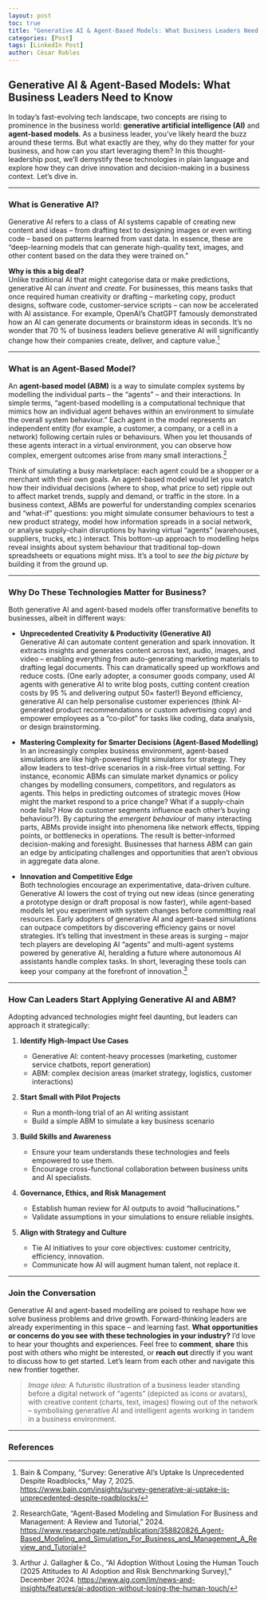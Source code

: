 ```yaml
---
layout: post
toc: true
title: "Generative AI & Agent-Based Models: What Business Leaders Need to Know"
categories: [Post]
tags: [LinkedIn Post]
author: César Robles
---
```


## Generative AI & Agent-Based Models: What Business Leaders Need to Know

In today’s fast-evolving tech landscape, two concepts are rising to prominence in the business world: **generative artificial intelligence (AI)** and **agent-based models**. As a business leader, you’ve likely heard the buzz around these terms. But what exactly are they, why do they matter for your business, and how can you start leveraging them? In this thought-leadership post, we’ll demystify these technologies in plain language and explore how they can drive innovation and decision-making in a business context. Let’s dive in.

---

### What is Generative AI?

Generative AI refers to a class of AI systems capable of creating new content and ideas – from drafting text to designing images or even writing code – based on patterns learned from vast data. In essence, these are “deep-learning models that can generate high-quality text, images, and other content based on the data they were trained on.”

**Why is this a big deal?**  
Unlike traditional AI that might categorise data or make predictions, generative AI can _invent_ and _create_. For businesses, this means tasks that once required human creativity or drafting – marketing copy, product designs, software code, customer-service scripts – can now be accelerated with AI assistance. For example, OpenAI’s ChatGPT famously demonstrated how an AI can generate documents or brainstorm ideas in seconds. It’s no wonder that 70 % of business leaders believe generative AI will significantly change how their companies create, deliver, and capture value.[^1]

---

### What is an Agent-Based Model?

An **agent-based model (ABM)** is a way to simulate complex systems by modelling the individual parts – the “agents” – and their interactions. In simple terms, “agent-based modelling is a computational technique that mimics how an individual agent behaves within an environment to simulate the overall system behaviour.” Each agent in the model represents an independent entity (for example, a customer, a company, or a cell in a network) following certain rules or behaviours. When you let thousands of these agents interact in a virtual environment, you can observe how complex, emergent outcomes arise from many small interactions.[^2]

Think of simulating a busy marketplace: each agent could be a shopper or a merchant with their own goals. An agent-based model would let you watch how their individual decisions (where to shop, what price to set) ripple out to affect market trends, supply and demand, or traffic in the store. In a business context, ABMs are powerful for understanding complex scenarios and “what-if” questions: you might simulate consumer behaviours to test a new product strategy, model how information spreads in a social network, or analyse supply-chain disruptions by having virtual “agents” (warehouses, suppliers, trucks, etc.) interact. This bottom-up approach to modelling helps reveal insights about system behaviour that traditional top-down spreadsheets or equations might miss. It’s a tool to _see the big picture_ by building it from the ground up.

---

### Why Do These Technologies Matter for Business?

Both generative AI and agent-based models offer transformative benefits to businesses, albeit in different ways:

- **Unprecedented Creativity & Productivity (Generative AI)**  
  Generative AI can automate content generation and spark innovation. It extracts insights and generates content across text, audio, images, and video – enabling everything from auto-generating marketing materials to drafting legal documents. This can dramatically speed up workflows and reduce costs. (One early adopter, a consumer goods company, used AI agents with generative AI to write blog posts, cutting content creation costs by 95 % and delivering output 50× faster!) Beyond efficiency, generative AI can help personalise customer experiences (think AI-generated product recommendations or custom advertising copy) and empower employees as a “co-pilot” for tasks like coding, data analysis, or design brainstorming.

- **Mastering Complexity for Smarter Decisions (Agent-Based Modelling)**  
  In an increasingly complex business environment, agent-based simulations are like high-powered flight simulators for strategy. They allow leaders to test-drive scenarios in a risk-free virtual setting. For instance, economic ABMs can simulate market dynamics or policy changes by modelling consumers, competitors, and regulators as agents. This helps in predicting outcomes of strategic moves (How might the market respond to a price change? What if a supply-chain node fails? How do customer segments influence each other’s buying behaviour?). By capturing the _emergent behaviour_ of many interacting parts, ABMs provide insight into phenomena like network effects, tipping points, or bottlenecks in operations. The result is better-informed decision-making and foresight. Businesses that harness ABM can gain an edge by anticipating challenges and opportunities that aren’t obvious in aggregate data alone.

- **Innovation and Competitive Edge**  
  Both technologies encourage an experimentative, data-driven culture. Generative AI lowers the cost of trying out new ideas (since generating a prototype design or draft proposal is now faster), while agent-based models let you experiment with system changes before committing real resources. Early adopters of generative AI and agent-based simulations can outpace competitors by discovering efficiency gains or novel strategies. It’s telling that investment in these areas is surging – major tech players are developing AI “agents” and multi-agent systems powered by generative AI, heralding a future where autonomous AI assistants handle complex tasks. In short, leveraging these tools can keep your company at the forefront of innovation.[^3]

---

### How Can Leaders Start Applying Generative AI and ABM?

Adopting advanced technologies might feel daunting, but leaders can approach it strategically:

1. **Identify High-Impact Use Cases**  
   - Generative AI: content-heavy processes (marketing, customer service chatbots, report generation)  
   - ABM: complex decision areas (market strategy, logistics, customer interactions)

2. **Start Small with Pilot Projects**  
   - Run a month-long trial of an AI writing assistant  
   - Build a simple ABM to simulate a key business scenario

3. **Build Skills and Awareness**  
   - Ensure your team understands these technologies and feels empowered to use them.  
   - Encourage cross-functional collaboration between business units and AI specialists.

4. **Governance, Ethics, and Risk Management**  
   - Establish human review for AI outputs to avoid “hallucinations.”  
   - Validate assumptions in your simulations to ensure reliable insights.

5. **Align with Strategy and Culture**  
   - Tie AI initiatives to your core objectives: customer centricity, efficiency, innovation.  
   - Communicate how AI will augment human talent, not replace it.

---

### Join the Conversation

Generative AI and agent-based modelling are poised to reshape how we solve business problems and drive growth. Forward-thinking leaders are already experimenting in this space – and learning fast. **What opportunities or concerns do you see with these technologies in your industry?** I’d love to hear your thoughts and experiences. Feel free to **comment**, **share** this post with others who might be interested, or **reach out** directly if you want to discuss how to get started. Let’s learn from each other and navigate this new frontier together.

> *Image idea:* A futuristic illustration of a business leader standing before a digital network of “agents” (depicted as icons or avatars), with creative content (charts, text, images) flowing out of the network – symbolising generative AI and intelligent agents working in tandem in a business environment.

---

### References

[^1]: Bain & Company, “Survey: Generative AI’s Uptake Is Unprecedented Despite Roadblocks,” May 7, 2025. https://www.bain.com/insights/survey-generative-ai-uptake-is-unprecedented-despite-roadblocks/  
[^2]: ResearchGate, “Agent-Based Modeling and Simulation For Business and Management: A Review and Tutorial,” 2024. https://www.researchgate.net/publication/358820826_Agent-Based_Modeling_and_Simulation_For_Business_and_Management_A_Review_and_Tutorial  
[^3]: Arthur J. Gallagher & Co., “AI Adoption Without Losing the Human Touch (2025 Attitudes to AI Adoption and Risk Benchmarking Survey),” December 2024. https://www.ajg.com/im/news-and-insights/features/ai-adoption-without-losing-the-human-touch/  
[^4]: North CM & Macal CJ, “Agent-based modelling: Methods and techniques for simulating human systems,” *Proceedings of the National Academy of Sciences*, 2008. https://www.ncbi.nlm.nih.gov/pmc/articles/PMC128598/  
